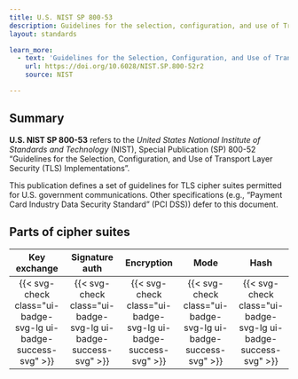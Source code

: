 ```yaml
---
title: U.S. NIST SP 800-53
description: Guidelines for the selection, configuration, and use of Transport Layer Security (TLS) implementations.
layout: standards

learn_more:
  - text: 'Guidelines for the Selection, Configuration, and Use of Transport Layer Security (TLS) Implementations'
    url: https://doi.org/10.6028/NIST.SP.800-52r2
    source: NIST

---
```


## Summary

**U.S. NIST SP 800-53** refers to the _United States National Institute of Standards and Technology_ (NIST), Special Publication (SP) 800-52 “Guidelines for the Selection, Configuration, and Use of Transport Layer Security (TLS) Implementations”.

This publication defines a set of guidelines for TLS cipher suites permitted for U.S. government communications. Other specifications (e.g., “Payment Card Industry Data Security Standard” (PCI DSS)) defer to this document.

## Parts of cipher suites

|                          Key exchange                          |                         Signature auth                         |                           Encryption                           |                              Mode                              |                              Hash                              |
|:--------------------------------------------------------------:|:--------------------------------------------------------------:|:--------------------------------------------------------------:|:--------------------------------------------------------------:|:--------------------------------------------------------------:|
| {{< svg-check class="ui-badge-svg-lg ui-badge-success-svg" >}} | {{< svg-check class="ui-badge-svg-lg ui-badge-success-svg" >}} | {{< svg-check class="ui-badge-svg-lg ui-badge-success-svg" >}} | {{< svg-check class="ui-badge-svg-lg ui-badge-success-svg" >}} | {{< svg-check class="ui-badge-svg-lg ui-badge-success-svg" >}} |
